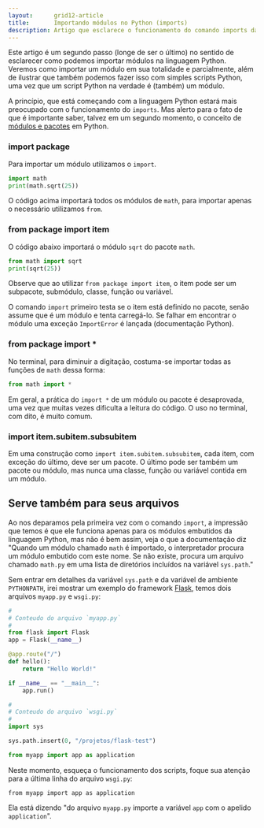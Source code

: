 ```yaml
---
layout:      grid12-article
title:       Importando módulos no Python (imports)
description: Artigo que esclarece o funcionamento do comando imports da linguagem Python
---
```


Este artigo é um segundo passo (longe de ser o último) no sentido de esclarecer como podemos importar módulos na 
linguagem Python. Veremos como importar um módulo em sua totalidade e parcialmente, além de ilustrar que também podemos
fazer isso com simples scripts Python, uma vez que um script Python na verdade é (também) um módulo.

A princípio, que está começando com a linguagem Python estará mais preocupado com o funcionamento do `imports`. Mas 
alerto para o fato de que é importante saber, talvez em um segundo momento, o conceito de 
[módulos e pacotes](/python/modulos-pacotes) em Python.

### import package

Para importar um módulo utilizamos o `import`.

```python
import math
print(math.sqrt(25))
```

O código acima importará todos os módulos de `math`, para importar apenas o necessário utilizamos `from`.



### from package import item

O código abaixo importará o módulo `sqrt` do pacote `math`.

```python
from math import sqrt
print(sqrt(25))
```

Observe que ao utilizar `from package import item`, o item pode ser um subpacote, submódulo, classe, função ou variável.

O comando `import` primeiro testa se o item está definido no pacote, senão assume que é um módulo e tenta carregá-lo. 
Se falhar em encontrar o módulo uma exceção `ImportError` é lançada (documentação Python).



### from package import *

No terminal, para diminuir a digitação, costuma-se importar todas as funções de `math` dessa forma:

```python
from math import *
```

Em geral, a prática do `import *` de um módulo ou pacote é desaprovada, uma vez que muitas vezes dificulta a leitura do 
código. O uso no terminal, com dito, é muito comum.




### import item.subitem.subsubitem

Em uma construção como `import item.subitem.subsubitem`, cada item, com exceção do último, deve ser um pacote.
O último pode ser também um pacote ou módulo, mas nunca uma classe, função ou variável contida em um módulo.




Serve também para seus arquivos
---

Ao nos deparamos pela primeira vez com o comando `import`, a impressão que temos é que ele funciona apenas para os módulos
embutidos da linguagem Python, mas não é bem assim, veja o que a documentação diz "Quando um módulo chamado `math` é 
importado, o interpretador procura um módulo embutido com este nome. Se não existe, procura um arquivo chamado `math.py` 
em uma lista de diretórios incluídos na variável `sys.path`."

Sem entrar em detalhes da variável `sys.path` e da variável de ambiente `PYTHONPATH`, irei mostrar um exemplo do 
framework [Flask](/python/flask/), temos dois arquivos `myapp.py` e `wsgi.py`:

```python
#
# Conteudo do arquivo `myapp.py`
#
from flask import Flask
app = Flask(__name__)

@app.route("/")
def hello():
    return "Hello World!"

if __name__ == "__main__":
    app.run()
```

```python
#
# Conteudo do arquivo `wsgi.py`
#
import sys

sys.path.insert(0, "/projetos/flask-test")

from myapp import app as application
```

Neste momento, esqueça o funcionamento dos scripts, foque sua atenção para a última linha do arquivo `wsgi.py`:

    from myapp import app as application

Ela está dizendo "do arquivo `myapp.py` importe a variável `app` com o apelido `application`".